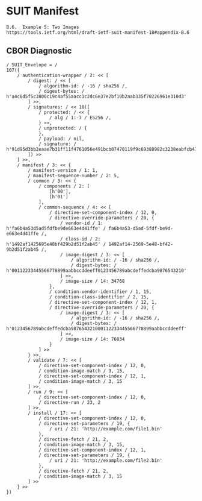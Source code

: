 <!--
 Copyright (c) 2020 SECOM CO., LTD. All Rights reserved.

 SPDX-License-Identifier: BSD-2-Clause
-->

# SUIT Manifest
    B.6.  Example 5: Two Images
    https://tools.ietf.org/html/draft-ietf-suit-manifest-18#appendix-B.6


## CBOR Diagnostic
    / SUIT_Envelope = /
    107({
        / authentication-wrapper / 2: << [
            / digest: / << [
                / algorithm-id: / -16 / sha256 /,
                / digest-bytes: / h'a4c6d5f5c3800c19c4af55aacc1c2dc6e37e2bf10b2aab335f70226961e310d3'
            ] >>,
            / signatures: / << 18([
                / protected: / << {
                    / alg / 1:-7 / ES256 /,
                } >>,
                / unprotected: / {
                },
                / payload: / nil,
                / signature: / h'91d95d3bb2eaae7b31ff11f4761056e491bcb07470119f9c69388982c3238eabfcb477ec7887f36c31e7d957fe8830b3ae8b9d7d71372de2e71a9a3b67444c4a'
            ]) >>
        ] >>,
        / manifest / 3: << {
            / manifest-version / 1: 1,
            / manifest-sequence-number / 2: 5,
            / common / 3: << {
                / components / 2: [
                    [h'00'],
                    [h'01']
                ],
                / common-sequence / 4: << [
                    / directive-set-component-index / 12, 0,
                    / directive-override-parameters / 20, {
                        / vendor-id / 1: h'fa6b4a53d5ad5fdfbe9de663e4d41ffe' / fa6b4a53-d5ad-5fdf-be9d-e663e4d41ffe /,
                        / class-id / 2: h'1492af1425695e48bf429b2d51f2ab45' / 1492af14-2569-5e48-bf42-9b2d51f2ab45 /,
                        / image-digest / 3: << [
                            / algorithm-id: / -16 / sha256 /,
                            / digest-bytes: / h'00112233445566778899aabbccddeeff0123456789abcdeffedcba9876543210'
                        ] >>,
                        / image-size / 14: 34768
                    },
                    / condition-vendor-identifier / 1, 15,
                    / condition-class-identifier / 2, 15,
                    / directive-set-component-index / 12, 1,
                    / directive-override-parameters / 20, {
                        / image-digest / 3: << [
                            / algorithm-id: / -16 / sha256 /,
                            / digest-bytes: / h'0123456789abcdeffedcba987654321000112233445566778899aabbccddeeff'
                        ] >>,
                        / image-size / 14: 76834
                    }
                ] >>
            } >>,
            / validate / 7: << [
                / directive-set-component-index / 12, 0,
                / condition-image-match / 3, 15,
                / directive-set-component-index / 12, 1,
                / condition-image-match / 3, 15
            ] >>,
            / run / 9: << [
                / directive-set-component-index / 12, 0,
                / directive-run / 23, 2
            ] >>,
            / install / 17: << [
                / directive-set-component-index / 12, 0,
                / directive-set-parameters / 19, {
                    / uri / 21: 'http://example.com/file1.bin'
                },
                / directive-fetch / 21, 2,
                / condition-image-match / 3, 15,
                / directive-set-component-index / 12, 1,
                / directive-set-parameters / 19, {
                    / uri / 21: 'http://example.com/file2.bin'
                },
                / directive-fetch / 21, 2,
                / condition-image-match / 3, 15
            ] >>
        } >>
    })
